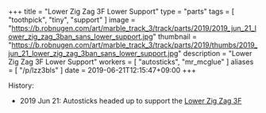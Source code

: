 +++
title = "Lower Zig Zag 3F Lower Support"
type = "parts"
tags = [ "toothpick", "tiny", "support" ]
image = "https://b.robnugen.com/art/marble_track_3/track/parts/2019/2019_jun_21_lower_zig_zag_3ban_sans_lower_support.jpg"
thumbnail = "https://b.robnugen.com/art/marble_track_3/track/parts/2019/thumbs/2019_jun_21_lower_zig_zag_3ban_sans_lower_support.jpg"
description = "Lower Zig Zag 3F Lower Support"
workers = [
    "autosticks",
    "mr_mcglue"
]
aliases = [
    "/p/lzz3bls"
]
date = 2019-06-21T12:15:47+09:00
+++


History:

* 2019 Jun 21: Autosticks headed up to support the [Lower Zig Zag 3F](/parts/lower-zig-zag-3-ban/)
